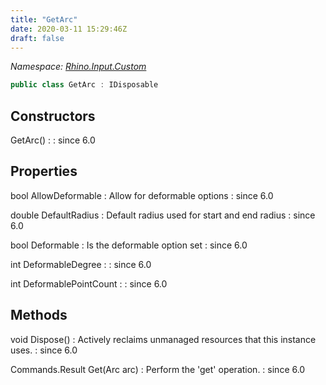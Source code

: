 ```yaml
---
title: "GetArc"
date: 2020-03-11 15:29:46Z
draft: false
---
```


*Namespace: [Rhino.Input.Custom](../)*

```cs
public class GetArc : IDisposable
```
## Constructors

GetArc()
: 
: since 6.0
## Properties

bool AllowDeformable
: Allow for deformable options
: since 6.0

double DefaultRadius
: Default radius used for start and end radius
: since 6.0

bool Deformable
: Is the deformable option set
: since 6.0

int DeformableDegree
: 
: since 6.0

int DeformablePointCount
: 
: since 6.0
## Methods

void Dispose()
: Actively reclaims unmanaged resources that this instance uses.
: since 6.0

Commands.Result Get(Arc arc)
: Perform the 'get' operation.
: since 6.0
